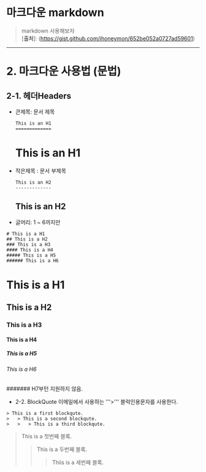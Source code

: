 
마크다운 markdown
======================

> markdown 사용해보자  
> [**출처**]: (https://gist.github.com/ihoneymon/652be052a0727ad59601)

****

# 2. 마크다운 사용법 (문법)
## 2-1. 헤더Headers
* 큰제목: 문서 제목
  ```
  This is an H1
  =============
  ```
  This is an H1
  =============
  
* 작은제목 : 문서 부제목
  ```
  This is an H2
  -------------
  ```
  This is an H2
  -------------

* 글머리: 1 ~ 6까지만 
```
# This is a H1
## This is a H2
### This is a H3
#### This is a H4
##### This is a H5
###### This is a H6
```
# This is a H1
## This is a H2
### This is a H3
#### This is a H4
##### This is a H5
###### This is a H6
####### H7부턴 지원하지 않음.

* 2-2. BlockQuote
이메일에서 사용하는 '''>''' 블럭인용문자를 사용한다.
```
> This is a first blockqute.
>	> This is a second blockqute.
>	>	> This is a third blockqute.
```
> This is a 첫번째 블록.
> > This is a 두번째 블록.
> > > Thiis is a 세번째 블록.


